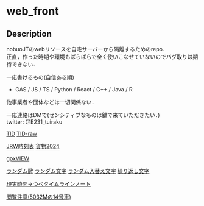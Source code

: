 # web_front

## Description

nobuoJTのwebリソースを自宅サーバーから隔離するためのrepo．  
正直，作った時期や環境もばらばらで全く使いこなせていないのでバグ取りは期待できない．  

一応書けるもの(自信ある順)  
  - GAS / JS / TS / Python / React / C++ / Java / R   

他事業者や団体などは一切関係ない．  

一応連絡はDMで(センシティブなものは鍵で来ていただきたい．)  
twitter: @E231_tuiraku  

[TID](https://nobuojt.github.io/web_front/tid/index.html)
[TID-raw](https://nobuojt.github.io/web_front/getMetroTIDraw.html)

[JRW時刻表](https://nobuojt.github.io/web_front/timetableRef_JRwest.html)
[貨物2024](https://nobuojt.github.io/web_front/jrf_timetable2024.htm)

[gpxVIEW](https://nobuojt.github.io/web_front/gpx_readwrite/index.html)

[ランダム牌](https://nobuojt.github.io/web_front/string系/random_maj.html)
[ランダム文字](https://nobuojt.github.io/web_front/string系/random_str.html?str=ｾｲｱｯ!)
[ランダム入替え文字](https://nobuojt.github.io/web_front/string系/random_str_line.html?str=ｾｲｱｯ!)
[繰り返し文字](https://nobuojt.github.io/web_front/string系/str_repeat.html?str=ｾｲｱｯ!)

[現実時間→つべタイムラインノート](https://nobuojt.github.io/web_front/BF4.html)

[閲覧注意(5032Mの14号車)](https://nobuojt.github.io/web_front/in_car_number_14_at_5032M.html)
